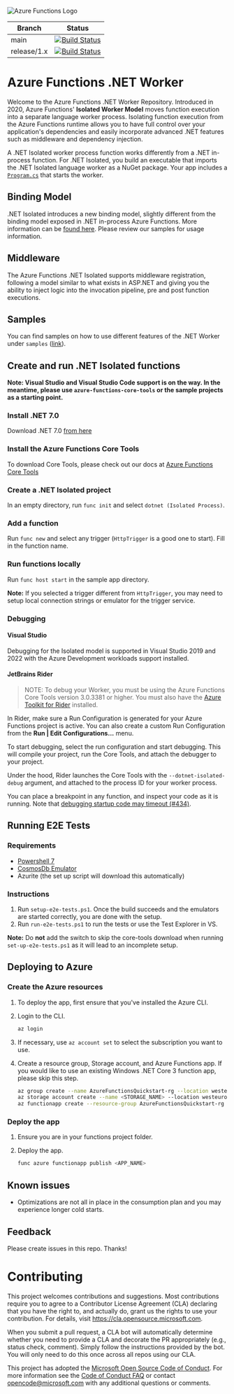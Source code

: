 ![Azure Functions Logo](https://raw.githubusercontent.com/Azure/azure-functions-cli/master/src/Azure.Functions.Cli/npm/assets/azure-functions-logo-color-raster.png)

|Branch|Status|
|---|---|
|main|[![Build Status](https://azfunc.visualstudio.com/Azure%20Functions/_apis/build/status/.NET%20Worker/.NET%20Worker?branchName=main)](https://azfunc.visualstudio.com/Azure%20Functions/_build/latest?definitionId=45&branchName=main)|
|release/1.x|[![Build Status](https://azfunc.visualstudio.com/Azure%20Functions/_apis/build/status/.NET%20Worker/.NET%20Worker?branchName=release%2F1.x)](https://azfunc.visualstudio.com/Azure%20Functions/_build/latest?definitionId=45&branchName=release%2F1.x)|


# Azure Functions .NET Worker

Welcome to the Azure Functions .NET Worker Repository. Introduced in 2020, Azure Functions' **Isolated Worker Model** moves function execution into a separate language worker process. Isolating function execution from the Azure Functions runtime allows you to have full control over your application's dependencies and easily incorporate advanced .NET features such as middleware and dependency injection.

A .NET Isolated worker process function works differently from a .NET in-process function. For .NET Isolated, you build an executable that imports the .NET Isolated language worker as a NuGet package. Your app includes a [`Program.cs`](samples/FunctionApp/Program.cs) that starts the worker.

## Binding Model

.NET Isolated introduces a new binding model, slightly different from the binding model exposed in .NET in-process Azure Functions. More information can be [found here](https://github.com/Azure/azure-functions-dotnet-worker/wiki/.NET-Worker-bindings). Please review our samples for usage information.

## Middleware

The Azure Functions .NET Isolated supports middleware registration, following a model similar to what exists in ASP.NET and giving you the ability to inject logic into the invocation pipeline, pre and post function executions.

## Samples

You can find samples on how to use different features of the .NET Worker under `samples` ([link](https://github.com/Azure/azure-functions-dotnet-worker/tree/main/samples)).

## Create and run .NET Isolated functions

**Note: Visual Studio and Visual Studio Code support is on the way. In the meantime, please use `azure-functions-core-tools` or the sample projects as a starting point.**

### Install .NET 7.0
Download .NET 7.0 [from here](https://dotnet.microsoft.com/download/dotnet/7.0)

### Install the Azure Functions Core Tools

To download Core Tools, please check out our docs at [Azure Functions Core Tools](https://github.com/Azure/azure-functions-core-tools)

### Create a .NET Isolated project
In an empty directory, run `func init` and select `dotnet (Isolated Process)`.

### Add a function
Run `func new` and select any trigger (`HttpTrigger` is a good one to start). Fill in the function name.

### Run functions locally
Run `func host start` in the sample app directory.

**Note:** If you selected a trigger different from `HttpTrigger`, you may need to setup local connection strings or emulator for the trigger service.

### Debugging

#### Visual Studio

Debugging for the Isolated model is supported in Visual Studio 2019 and 2022 with the Azure Development workloads support installed.

#### JetBrains Rider

> NOTE: To debug your Worker, you must be using the Azure Functions Core Tools version 3.0.3381 or higher. You must also have the [Azure Toolkit for Rider](https://plugins.jetbrains.com/plugin/11220-azure-toolkit-for-rider) installed.

In Rider, make sure a Run Configuration is generated for your Azure Functions project is active. You can also create a custom Run Configuration from the **Run \| Edit Configurations...** menu.

To start debugging, select the run configuration and start debugging. This will compile your project, run the Core Tools, and attach the debugger to your project.

Under the hood, Rider launches the Core Tools with the `--dotnet-isolated-debug` argument, and attached to the process ID for your worker process.

You can place a breakpoint in any function, and inspect your code as it is running. Note that [debugging startup code may timeout (#434)](https://github.com/Azure/azure-functions-dotnet-worker/issues/434).

## Running E2E Tests

### Requirements

- [Powershell 7](https://docs.microsoft.com/en-us/powershell/scripting/install/installing-powershell-on-windows?view=powershell-7.2)
- [CosmosDb Emulator](https://docs.microsoft.com/en-us/azure/cosmos-db/local-emulator?tabs=ssl-netstd21)
- Azurite (the set up script will download this automatically)

### Instructions

1. Run `setup-e2e-tests.ps1`. Once the build succeeds and the emulators are started correctly, you are done with the setup.
1. Run `run-e2e-tests.ps1` to run the tests or use the Test Explorer in VS.

**Note:** Do **not** add the switch to skip the core-tools download when running `set-up-e2e-tests.ps1` as it will lead to an incomplete setup. 

## Deploying to Azure

### Create the Azure resources

1. To deploy the app, first ensure that you've installed the Azure CLI. 

2. Login to the CLI.

    ```bash
    az login
    ```

3. If necessary, use `az account set` to select the subscription you want to use.
  
4. Create a resource group, Storage account, and Azure Functions app. If you would like to use an existing Windows .NET Core 3 function app, please skip this step.

    ```bash
    az group create --name AzureFunctionsQuickstart-rg --location westeurope
    az storage account create --name <STORAGE_NAME> --location westeurope --resource-group AzureFunctionsQuickstart-rg --sku Standard_LRS
    az functionapp create --resource-group AzureFunctionsQuickstart-rg --consumption-plan-location westeurope --runtime dotnet-isolated --functions-version 3 --name <APP_NAME> --storage-account <STORAGE_NAME>
    ```

### Deploy the app

1. Ensure you are in your functions project folder.
2. Deploy the app.

    ```bash
    func azure functionapp publish <APP_NAME>
    ```

## Known issues

* Optimizations are not all in place in the consumption plan and you may experience longer cold starts.

## Feedback

Please create issues in this repo. Thanks!

# Contributing

This project welcomes contributions and suggestions.  Most contributions require you to agree to a
Contributor License Agreement (CLA) declaring that you have the right to, and actually do, grant us
the rights to use your contribution. For details, visit https://cla.opensource.microsoft.com.

When you submit a pull request, a CLA bot will automatically determine whether you need to provide
a CLA and decorate the PR appropriately (e.g., status check, comment). Simply follow the instructions
provided by the bot. You will only need to do this once across all repos using our CLA.

This project has adopted the [Microsoft Open Source Code of Conduct](https://opensource.microsoft.com/codeofconduct/).
For more information see the [Code of Conduct FAQ](https://opensource.microsoft.com/codeofconduct/faq/) or
contact [opencode@microsoft.com](mailto:opencode@microsoft.com) with any additional questions or comments.
